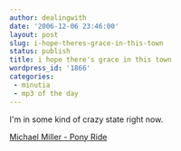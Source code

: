 ```yaml
---
author: dealingwith
date: '2006-12-06 23:46:00'
layout: post
slug: i-hope-theres-grace-in-this-town
status: publish
title: i hope there's grace in this town
wordpress_id: '1866'
categories:
 - minutia
 - mp3 of the day
---
```


I'm in some kind of crazy state right now.

[Michael Miller - Pony Ride][1]

   [1]: http://daniel.iaspiretonothing.com/blog/files/2006/12/Michael%20Miller%20-%20When%20We%20Come%20To%20-%2010%20-%20Pony%20Ride.mp3

